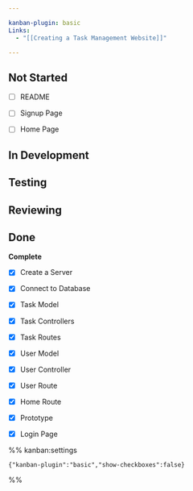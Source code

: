 ```yaml
---

kanban-plugin: basic
Links:
  - "[[Creating a Task Management Website]]"

---
```


## Not Started

- [ ] README
- [ ] Signup Page
- [ ] Home Page


## In Development



## Testing



## Reviewing



## Done

**Complete**
- [x] Create a Server
- [x] Connect to Database
- [x] Task Model
- [x] Task Controllers
- [x] Task Routes
- [x] User Model
- [x] User Controller
- [x] User Route
- [x] Home Route
- [x] Prototype
- [x] Login Page




%% kanban:settings
```
{"kanban-plugin":"basic","show-checkboxes":false}
```
%%